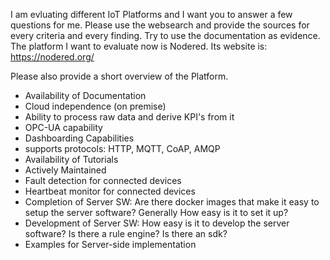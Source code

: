 I am evluating different IoT Platforms and I want you to answer a few questions for me. Please use the websearch and provide the sources for every criteria and every finding. Try to use the documentation as evidence. The platform I want to evaluate now is Nodered. Its website is: https://nodered.org/

Please also provide a short overview of the Platform.

- Availability of Documentation
- Cloud independence (on premise)
- Ability to process raw data and derive KPI's from it
- OPC-UA capability
- Dashboarding Capabilities
- supports protocols: HTTP, MQTT, CoAP, AMQP
- Availability of Tutorials
- Actively Maintained
- Fault detection for connected devices
- Heartbeat monitor for connected devices
- Completion of Server SW: Are there docker images that make it easy to setup the server software? Generally How easy is it to set it up?
- Development of Server SW: How easy is it to develop the server software? Is there a rule engine? Is there an sdk?
- Examples for Server-side implementation